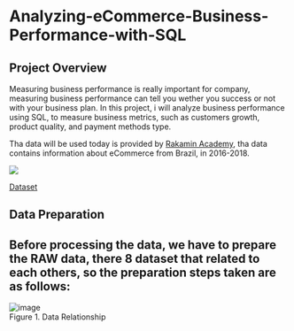 # Analyzing-eCommerce-Business-Performance-with-SQL

## Project Overview
Measuring business performance is really important for company, measuring business performance can tell you wether you success or not with your business plan. In this project, i will analyze business performance using SQL, to measure business metrics, such as customers growth, product quality, and payment methods type.

Tha data will be used today is provided by [Rakamin Academy](https://rakamin.com/), tha data contains information about eCommerce from Brazil, in 2016-2018. 

<img src ="https://img.shields.io/badge/PostgreSQL-316192?style=for-the-badge&logo=postgresql&logoColor=white">

[Dataset](https://drive.google.com/file/d/1Uowt8AgNIjPR1cTDjsmsez_iXWNJj51a/view?usp=sharing)

## Data Preparation
Before processing the data, we have to prepare the RAW data, there 8 dataset that related to each others, so the preparation steps taken are as follows:
 - 

![image](https://user-images.githubusercontent.com/94909135/187062491-96806548-9d51-4394-a0b4-f51ec123b650.jpg)
<br>Figure 1. Data Relationship
